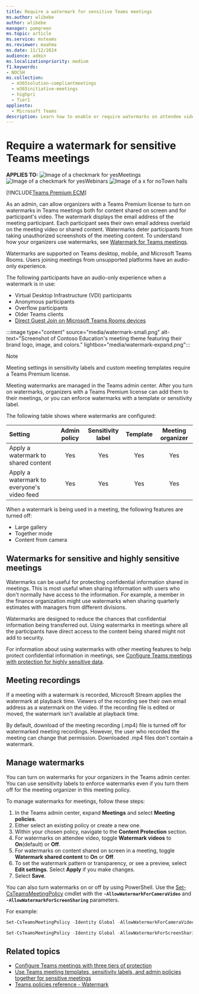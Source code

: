 ```yaml
---
title: Require a watermark for sensitive Teams meetings
ms.author: wlibebe
author: wlibebe
manager: pamgreen
ms.topic: article
ms.service: msteams
ms.reviewer: maahma
ms.date: 11/12/2024
audience: admin
ms.localizationpriority: medium
f1.keywords:
- NOCSH
ms.collection: 
  - m365solution-compliantmeetings
  - m365initiative-meetings
  - highpri
  - Tier1
appliesto: 
  - Microsoft Teams
description: Learn how to enable or require watermarks on attendee video and shared content in sensitive Teams meetings.
---
```


# Require a watermark for sensitive Teams meetings

**APPLIES TO:** ![Image of a checkmark for yes](/office/media/icons/success-teams.png)Meetings ![Image of a checkmark for yes](/office/media/icons/success-teams.png)Webinars ![Image of a x for no](/office/media/icons/cancel-teams.png)Town halls

[!INCLUDE[Teams Premium ECM](includes/teams-premium-ecm.md)]

As an admin, can allow organizers with a Teams Premium license to turn on watermarks in Teams meetings both for content shared on screen and for participant's video. The watermark displays the email address of the meeting participant. Each participant sees their own email address overlaid on the meeting video or shared content. Watermarks deter participants from taking unauthorized screenshots of the meeting content. To understand how your organizers use watermarks, see [Watermark for Teams meetings](https://support.microsoft.com/office/watermark-for-teams-meetings-a9166432-f429-4a19-9a72-c9e8fdf4f589).

Watermarks are supported on Teams desktop, mobile, and Microsoft Teams Rooms. Users joining meetings from unsupported platforms have an audio-only experience.

The following participants have an audio-only experience when a watermark is in use:

- Virtual Desktop Infrastructure (VDI) participants
- Anonymous participants
- Overflow participants
- Older Teams clients
- [Direct Guest Join on Microsoft Teams Rooms devices](/microsoftteams/rooms/third-party-join)

:::image type="content" source="media/watermark-small.png" alt-text="Screenshot of Contoso Education's meeting theme featuring their brand logo, image, and colors." lightbox="media/watermark-expand.png":::

> [!NOTE]
> Meeting settings in sensitivity labels and custom meeting templates require a Teams Premium license.

Meeting watermarks are managed in the Teams admin center. After you turn on watermarks, organizers with a Teams Premium license can add them to their meetings, or you can enforce watermarks with a template or sensitivity label.

The following table shows where watermarks are configured:

|Setting|Admin policy|Sensitivity label|Template|Meeting organizer|
|:------|:----------:|:---------------:|:------:|:---------------:|
|Apply a watermark to shared content|Yes|Yes|Yes|Yes|
|Apply a watermark to everyone's video feed|Yes|Yes|Yes|Yes|

When a watermark is being used in a meeting, the following features are turned off:

- Large gallery
- Together mode
- Content from camera

## Watermarks for sensitive and highly sensitive meetings

Watermarks can be useful for protecting confidential information shared in meetings. This is most useful when sharing information with users who don't normally have access to the information. For example, a member in the finance organization might use watermarks when sharing quarterly estimates with managers from different divisions.

Watermarks are designed to reduce the chances that confidential information being transferred out. Using watermarks in meetings where all the participants have direct access to the content being shared might not add to security.

For information about using watermarks with other meeting features to help protect confidential information in meetings, see [Configure Teams meetings with protection for highly sensitive data](/microsoftteams/configure-meetings-highly-sensitive-protection).

## Meeting recordings

If a meeting with a watermark is recorded, Microsoft Stream applies the watermark at playback time. Viewers of the recording see their own email address as a watermark on the video. If the recording file is edited or moved, the watermark isn't available at playback time.

By default, download of the meeting recording (.mp4) file is turned off for watermarked meeting recordings. However, the user who recorded the meeting can change that permission. Downloaded .mp4 files don't contain a watermark.

## Manage watermarks

You can turn on watermarks for your organizers in the Teams admin center. You can use sensitivity labels to enforce watermarks even if you turn them off for the meeting organizer in this meeting policy.

To manage watermarks for meetings, follow these steps:

1. In the Teams admin center, expand **Meetings** and select **Meeting policies**.
2. Either select an existing policy or create a new one.
3. Within your chosen policy, navigate to the **Content Protection** section.
4. For watermarks on attendee video, toggle **Watermark videos** to **On**(default) or **Off**.
5. For watermarks on content shared on screen in a meeting, toggle **Watermark shared content** to **On** or **Off**.
6. To set the watermark pattern or transparency, or see a preview, select **Edit settings**. Select **Apply** if you make changes.
7. Select **Save**.

You can also turn watermarks on or off by using PowerShell. Use the [Set-CsTeamsMeetingPolicy](/powershell/module/teams/set-csteamsmeetingpolicy) cmdlet with the **`-AllowWatermarkForCameraVideo`** and **`-AllowWatermarkForScreenSharing`** parameters.

For example:

```powershell
Set-CsTeamsMeetingPolicy -Identity Global -AllowWatermarkForCameraVideo $True 

Set-CsTeamsMeetingPolicy -Identity Global -AllowWatermarkForScreenSharing $True 
```

## Related topics

- [Configure Teams meetings with three tiers of protection](configure-meetings-three-tiers-protection.md)
- [Use Teams meeting templates, sensitivity labels, and admin policies together for sensitive meetings](meeting-templates-sensitivity-labels-policies.md)
- [Teams policies reference - Watermark](settings-policies-reference.md#content-protection)
